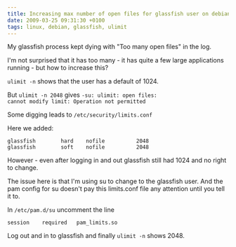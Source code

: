 ```yaml
---
title: Increasing max number of open files for glassfish user on debian
date: 2009-03-25 09:31:30 +0100
tags: linux, debian, glassfish, ulimit
---
```


My glassfish process kept dying with "Too many open files" in the log.

I'm not surprised that it has too many - it has quite a few large applications running - but how to increase this?

<code>ulimit -n</code> shows that the user has a default of 1024.

But <code>ulimit -n 2048</code> gives <code>-su: ulimit: open files: cannot modify limit: Operation not permitted</code>

Some digging leads to <code>/etc/security/limits.conf</code>

Here we added:

    glassfish        hard    nofile          2048
    glassfish        soft    nofile          2048

However - even after logging in and out glassfish still had 1024 and no right to change.

The issue here is that I'm using su to change to the glassfish user. And the pam config for su doesn't pay this limits.conf file any attention until you tell it to.

In <code>/etc/pam.d/su</code> uncomment the line

    session    required   pam_limits.so

Log out and in to glassfish and finally <code>ulimit -n</code> shows 2048.
